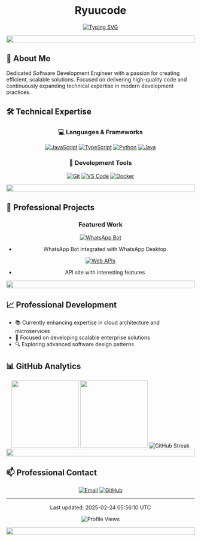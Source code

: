 <div align="center">
  
  # Ryuucode
  
  [![Typing SVG](https://readme-typing-svg.demolab.com?font=Fira+Code&pause=1000&color=F7486A&center=true&vCenter=true&width=435&lines=Software+Development+Engineer;Full+Stack+Developer;Bot+Developer;AI+Engineer)](https://git.io/typing-svg)
  
  <img src="https://i.imgur.com/dBaSKWF.gif" height="20" width="100%">
</div>

## 💫 About Me

Dedicated Software Development Engineer with a passion for creating efficient, scalable solutions. Focused on delivering high-quality code and continuously expanding technical expertise in modern development practices.


## 🛠️ Technical Expertise

<div align="center">

### 💻 Languages & Frameworks
[![JavaScript](https://img.shields.io/badge/-JavaScript-F7DF1E?style=for-the-badge&logo=javascript&logoColor=black)](https://javascript.com)
[![TypeScript](https://img.shields.io/badge/-TypeScript-3178C6?style=for-the-badge&logo=typescript&logoColor=white)](https://typescriptlang.org)
[![Python](https://img.shields.io/badge/-Python-3776AB?style=for-the-badge&logo=python&logoColor=white)](https://python.org)
[![Java](https://img.shields.io/badge/-Java-007396?style=for-the-badge&logo=java&logoColor=white)](https://java.com)

### 🔧 Development Tools
[![Git](https://img.shields.io/badge/-Git-F05032?style=for-the-badge&logo=git&logoColor=white)](https://git-scm.com)
[![VS Code](https://img.shields.io/badge/-VS%20Code-007ACC?style=for-the-badge&logo=visual-studio-code&logoColor=white)](https://code.visualstudio.com)
[![Docker](https://img.shields.io/badge/-Docker-2496ED?style=for-the-badge&logo=docker&logoColor=white)](https://docker.com)

</div>

<img src="https://i.imgur.com/dBaSKWF.gif" height="20" width="100%">

## 🚀 Professional Projects

<div align="center">
  
### Featured Work
  
[![WhatsApp Bot](https://img.shields.io/badge/🤖%20Bot%20WhatsApp-25D366?style=for-the-badge&logo=whatsapp&logoColor=white)](https://github.com/ryuuzxy-code)
- WhatsApp Bot integrated with WhatsApp Desktop
  
[![Web APIs](https://img.shields.io/badge/🌐%20Web%20APIs-FF5733?style=for-the-badge&logo=api&logoColor=white)](https://github.com/ryuuzxy-code)
- API site with interesting features

</div>

<img src="https://i.imgur.com/dBaSKWF.gif" height="20" width="100%">

## 📈 Professional Development

- 📚 Currently enhancing expertise in cloud architecture and microservices
- 🎯 Focused on developing scalable enterprise solutions
- 🔍 Exploring advanced software design patterns

## 📊 GitHub Analytics

<div align="center">
  <img height="180em" src="https://github-readme-stats.vercel.app/api?username=ryuuzxy-code&show_icons=true&theme=radical&include_all_commits=true&count_private=true"/>
  <img height="180em" src="https://github-readme-stats.vercel.app/api/top-langs/?username=ryuuzxy-code&layout=compact&langs_count=8&theme=radical"/>
  
  <img src="https://github-readme-streak-stats.herokuapp.com/?user=ryuuzxy-code&theme=radical" alt="GitHub Streak"/>
</div>

<img src="https://i.imgur.com/dBaSKWF.gif" height="20" width="100%">

## 📫 Professional Contact

<div align="center">
  
[![Email](https://img.shields.io/badge/-EMAIL-D14836?style=for-the-badge&logo=gmail&logoColor=white)](mailto:vgknfzhhc@gmail.com)
[![GitHub](https://img.shields.io/badge/-GITHUB-181717?style=for-the-badge&logo=github)](https://github.com/ryuuzxy-code)
  
</div>

---

<div align="center">
  <p>Last updated: 2025-02-24 05:56:10 UTC</p>
  
  ![Profile Views](https://komarev.com/ghpvc/?username=ryuuzxy-code&color=blueviolet&style=for-the-badge)
  
  <img src="https://i.imgur.com/dBaSKWF.gif" height="20" width="100%">
</div>
